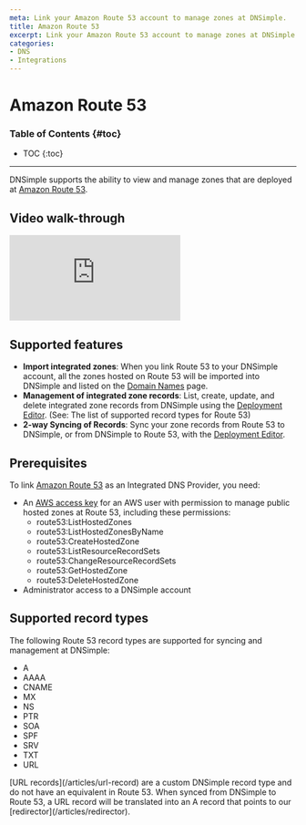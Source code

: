```yaml
---
meta: Link your Amazon Route 53 account to manage zones at DNSimple.
title: Amazon Route 53
excerpt: Link your Amazon Route 53 account to manage zones at DNSimple.
categories:
- DNS
- Integrations
---
```


# Amazon Route 53

### Table of Contents {#toc}

* TOC
{:toc}

---

DNSimple supports the ability to view and manage zones that are deployed at [Amazon Route 53](https://aws.amazon.com/route53/).

## Video walk-through

<div class="mb4 aspect-ratio aspect-ratio--16x9 z-0">
  <iframe src="https://www.youtube.com/embed/4LsTT0pgBaQ" class="aspect-ratio--object" frameborder="0" allow="accelerometer; autoplay; clipboard-write; encrypted-media; gyroscope; picture-in-picture" allowfullscreen=""></iframe>
</div>

## Supported features

- **Import integrated zones**: When you link Route 53 to your DNSimple account, all the zones hosted on Route 53 will be imported into DNSimple and listed on the [Domain Names](/articles/managing-integrated-zones) page.
- **Management of integrated zone records**: List, create, update, and delete integrated zone records from DNSimple using the [Deployment Editor](/articles/deployment-editor). (See: The list of supported record types for Route 53)
- **2-way Syncing of Records**: Sync your zone records from Route 53 to DNSimple, or from DNSimple to Route 53, with the [Deployment Editor](/articles/deployment-editor#record-syncing).

## Prerequisites

To link [Amazon Route 53](https://aws.amazon.com/route53/) as an Integrated DNS Provider, you need:

- An [AWS access key](https://docs.aws.amazon.com/IAM/latest/UserGuide/id_credentials_access-keys.html) for an AWS user with permission to manage public hosted zones at Route 53, including these permissions:
  - route53:ListHostedZones
  - route53:ListHostedZonesByName
  - route53:CreateHostedZone
  - route53:ListResourceRecordSets
  - route53:ChangeResourceRecordSets
  - route53:GetHostedZone
  - route53:DeleteHostedZone
- Administrator access to a DNSimple account

## Supported record types

The following Route 53 record types are supported for syncing and management at DNSimple:

- A
- AAAA
- CNAME
- MX
- NS
- PTR
- SOA
- SPF
- SRV
- TXT
- URL

<note>
[URL records](/articles/url-record) are a custom DNSimple record type and do not have an equivalent in Route 53. When synced from DNSimple to Route 53, a URL record will be translated into an A record that points to our [redirector](/articles/redirector).
</note>

